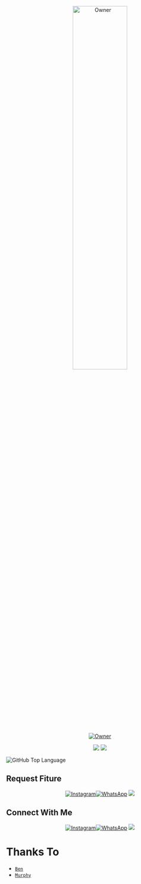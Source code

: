 <p align="center">
    <img src="https://telegra.ph/file/fa2a9b4ac288124ac9a5d.jpg" width="54%" height="50%" alt="Owner"/>
    <br>
    <a href="https://github.com/MurphyBot"><img title="Owner" src="https://img.shields.io/badge/Creator-Murphy-black?style=for-the-badge&logo=windows"></a>
</p>
<p align="center">
  <img src="https://img.shields.io/badge/-JavaScript-black?style=flat-square&logo=javascript" />
  <img src="https://img.shields.io/badge/-Node.js-black?style=flat-square&logo=Node.js" />
</p>

![GitHub Top Language](https://github-readme-stats.vercel.app/api/top-langs/?username=MurphyBot&layout=compact&theme=highcontrast)
<br>

## Request Fiture
<p align="center">
 <a href="https://instagram.com/ffzkyaf"><img alt="Instagram" src="https://img.shields.io/badge/Instagram-E4405F?style=for-the-badge&logo=instagram&logoColor=black"/></a><a href="https://wa.me/+6288286421519"><img alt="WhatsApp" src="https://img.shields.io/badge/WhatsApp-25D366?style=for-the-badge&logo=whatsapp&logoColor=black"/></a>
 <a href="https://youtube.com/channel/UCzpsJxweXJUr-dhyA5DF6fQ"><img src="https://img.shields.io/badge/YouTube-OhMyNino?style=for-the-badge&logo=youtube&logoColor=ff0000&link=https://youtube.com/channel/UCofvtddjxVV_2gOAqGen_sg" />
 <a name=Nino-chan02&label=VIEWS&style=flat-square&color=red"/>
</p>

## Connect With Me
<p align="center">
 <a href="https://instagram.com/ffzkyaf"><img alt="Instagram" src="https://img.shields.io/badge/Instagram-E4405F?style=for-the-badge&logo=instagram&logoColor=black"/></a><a href="https://wa.me/+6288286421519"><img alt="WhatsApp" src="https://img.shields.io/badge/WhatsApp-25D366?style=for-the-badge&logo=whatsapp&logoColor=black"/></a>
 <a href="https://youtube.com/channel/UCzpsJxweXJUr-dhyA5DF6fQ"><img src="https://img.shields.io/badge/YouTube-OhMyNino?style=for-the-badge&logo=youtube&logoColor=ff0000&link=https://youtube.com/channel/UCofvtddjxVV_2gOAqGen_sg" />
 <a name=Nino-chan02&label=VIEWS&style=flat-square&color=red"/>
</p>

# Thanks To
* [`Ben`](https://api.zeks.me)
* [`Murphy`](https://youtube.com/channel/UCzpsJxweXJUr-dhyA5DF6fQ)

